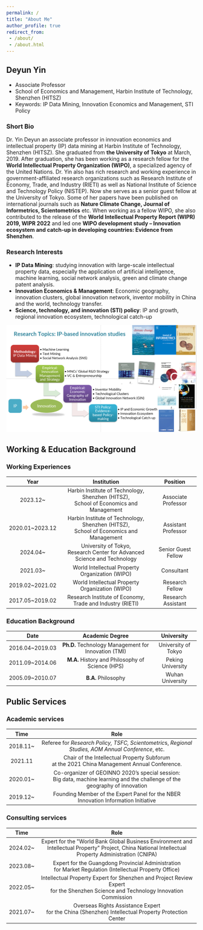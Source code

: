 ```yaml
---
permalink: /
title: "About Me"
author_profile: true
redirect_from: 
 - /about/
 - /about.html
---
```


## Deyun Yin

- Associate Professor 
- School of Economics and Management, Harbin Institute of Technology, Shenzhen (HITSZ)
- Keywords: IP Data Mining, Innovation Economics and Management, STI Policy

### Short Bio

Dr. Yin Deyun an associate professor in innovation economics and intellectual property (IP) data mining at Harbin Institute of Technology, Shenzhen (HITSZ). She graduated from **the University of Tokyo** at March, 2019. After graduation, she has been working as a research fellow for the **World Intellectual Property Organization (WIPO)**, a specialized agency of the United Nations. Dr. Yin also has rich research and working experience in government-affiliated research organizations such as Research Institute of Economy, Trade, and Industry (RIETI) as well as National Institute of Science and Technology Policy (NISTEP). Now she serves as a senior guest fellow at the University of Tokyo. Some of her papers have been published on international journals such as **Nature Climate Change, Journal of Informetrics, Scientometrics** etc. When working as a fellow WIPO, she also contributed to the release of the **World Intellectual Property Report (WIPR) 2019, WIPR 2022** and led one **WIPO development study – Innovation ecosystem and catch-up in developing countries: Evidence from Shenzhen**.

### Research Interests 

- **IP Data Mining**: studying innovation with large-scale intellectual property data, especially the application of artificial intelligence, machine learning, social network analysis, green and climate change patent analysis.
- **Innovation Economics & Management**: Economic geography, innovation clusters, global innovation network,  inventor mobility in China and the world, technology transfer.
- **Science, technology, and innovation (STI) policy**: IP and growth, regional innovation ecosystem, technological catch-up  

![research](../images/research.png)

## Working & Education Background


### Working Experiences

|      Year       |                         Institution                          |      Position       |
| :-------------: | :----------------------------------------------------------: | :-----------------: |
|    2023.12~     | Harbin Institute of Technology, Shenzhen (HITSZ),<br>School of Economics and Management | Associate Professor |
| 2020.01~2023.12 | Harbin Institute of Technology, Shenzhen (HITSZ),<br/>School of Economics and Management | Assistant Professor |
|    2024.04~     | University of Tokyo,<br>Research Center for Advanced Science and Technology | Senior Guest Fellow |
|    2021.03~     |       World Intellectual Property Organization (WIPO)        |     Consultant      |
| 2019.02~2021.02 |       World Intellectual Property Organization (WIPO)        |   Research Fellow   |
| 2017.05~2019.02 |  Research Institute of Economy, Trade and Industry (RIETI)   | Research Assistant  |



### Education Background

|      Date       |                   Academic Degree                    |     University      |
| :-------------: | :--------------------------------------------------: | :-----------------: |
| 2016.04~2019.03 | **Ph.D.** Technology Management for Innovation (TMI) | University of Tokyo |
| 2011.09~2014.06 |   **M.A.** History and Philosophy of Science (HPS)   |  Peking University  |
| 2005.09~2010.07 |                 **B.A.** Philosophy                  |  Wuhan University   |



## Public Services

### Academic services

|   Time   |                             Role                             |
| :------: | :----------------------------------------------------------: |
| 2018.11~ | Referee for *Research Policy, TSFC, Scientometric*s, *Regional Studies,* *AOM Annual Conference*, etc. |
| 2021.11  | Chair of the Intellectual Property Subforum <br>at the 2021 China Management Annual Conference. |
| 2020.01~ | Co-organizer of GEOINNO 2020’s special session: <br>Big data, machine learning and the challenge of the geography of innovation |
| 2019.12~ | Founding Member of the Expert Panel for the NBER Innovation Information Initiative |

### Consulting services

|   Time   |                             Role                             |
| :------: | :----------------------------------------------------------: |
| 2024.02~ | Expert for the "World Bank Global Business Environment and Intellectual Property" Project, China National Intellectual Property Administration (CNIPA) |
| 2023.08~ | Expert for the Guangdong Provincial Administration <br>for Market Regulation (Intellectual Property Office) |
| 2022.05~ | Intellectual Property Expert for Shenzhen and Project Review Expert <br>for the Shenzhen Science and Technology Innovation Commission |
| 2021.07~ | Overseas Rights Assistance Expert <br>for the China (Shenzhen) Intellectual Property Protection Center |

